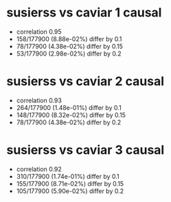 # susierss vs caviar  1 causal

- correlation 0.95
- 158/177900 (8.88e-02%) differ by 0.1
- 78/177900 (4.38e-02%) differ by 0.15
- 53/177900 (2.98e-02%) differ by 0.2


# susierss vs caviar  2 causal

- correlation 0.93
- 264/177900 (1.48e-01%) differ by 0.1
- 148/177900 (8.32e-02%) differ by 0.15
- 78/177900 (4.38e-02%) differ by 0.2


# susierss vs caviar  3 causal

- correlation 0.92
- 310/177900 (1.74e-01%) differ by 0.1
- 155/177900 (8.71e-02%) differ by 0.15
- 105/177900 (5.90e-02%) differ by 0.2


